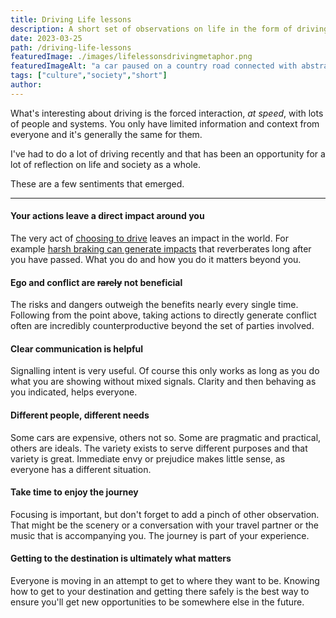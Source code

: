 ```yaml
---
title: Driving Life lessons
description: A short set of observations on life in the form of driving metaphors
date: 2023-03-25
path: /driving-life-lessons
featuredImage: ./images/lifelessonsdrivingmetaphor.png
featuredImageAlt: "a car paused on a country road connected with abstract shapes."
tags: ["culture","society","short"]
author:
---
```



What's interesting about driving is the forced interaction, _at speed_, with lots of people and systems. You only have limited information and context from everyone and it's generally the same for them.

I've had to do a lot of driving recently and that has been an opportunity for a lot of reflection on life and society as a whole.

These are a few sentiments that emerged.

---

#### Your actions leave a direct impact around you

The very act of [choosing to drive](https://ourworldindata.org/co2-emissions-from-transport) leaves an impact in the world. For example [harsh braking can generate impacts](https://youtu.be/iHzzSao6ypE?t=68) that reverberates long after you have passed. What you do and how you do it matters beyond you.

#### Ego and conflict are ~~rarely~~ not beneficial

The risks and dangers outweigh the benefits nearly every single time. Following from the point above, taking actions to directly generate conflict often are incredibly counterproductive beyond the set of parties involved.

#### Clear communication is helpful

Signalling intent is very useful. Of course this only works as long as you do what you are showing without mixed signals.
Clarity and then behaving as you indicated, helps everyone.

#### Different people, different needs

Some cars are expensive, others not so. Some are pragmatic and practical, others are ideals. The variety exists to serve different purposes and that variety is great. Immediate envy or prejudice makes little sense, as everyone has a different situation.

#### Take time to enjoy the journey

Focusing is important, but don't forget to add a pinch of other observation. That might be the scenery or a conversation with your travel partner or the music that is accompanying you. The journey is part of your experience.

#### Getting to the destination is ultimately what matters

Everyone is moving in an attempt to get to where they want to be. Knowing how to get to your destination and getting there safely is the best way to ensure you'll get new opportunities to be somewhere else in the future.
